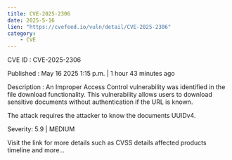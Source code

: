 ```yaml
---
title: CVE-2025-2306
date: 2025-5-16
lien: "https://cvefeed.io/vuln/detail/CVE-2025-2306"
category:
    - CVE
---
```


CVE ID : CVE-2025-2306

Published :  May 16
2025
1:15 p.m. | 1 hour
43 minutes ago

Description : An Improper Access Control vulnerability was
identified in the file download functionality. This vulnerability allows users
to download sensitive documents without authentication
if the URL is known.



The attack
requires the attacker to know the documents UUIDv4.

Severity: 5.9 | MEDIUM

Visit the link for more details
such as CVSS details
affected products
timeline
and more...
